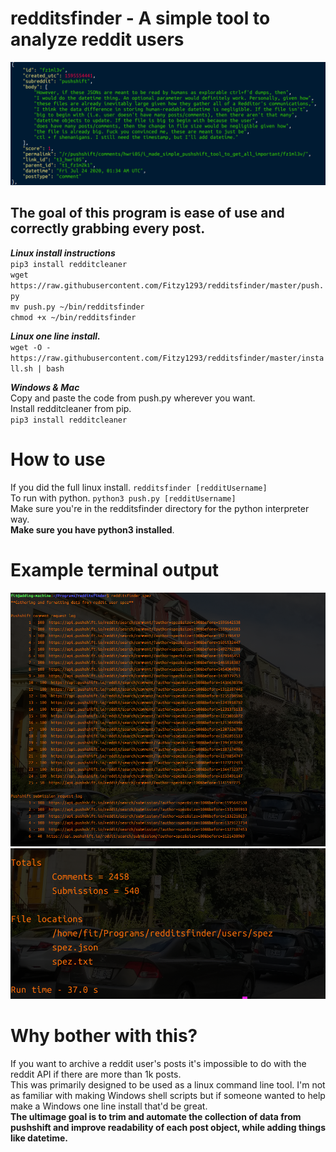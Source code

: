 # redditsfinder - A simple tool to analyze reddit users
![Alt text](images/readable.png "Optional Title") 
## The goal of this program is ease of use and correctly grabbing every post. <br/> 


***Linux install instructions***\
`pip3 install redditcleaner` \
`wget https://raw.githubusercontent.com/Fitzy1293/redditsfinder/master/push.py` \
`mv push.py ~/bin/redditsfinder`\
`chmod +x ~/bin/redditsfinder`

***Linux one line install.*** \
`wget -O - https://raw.githubusercontent.com/Fitzy1293/redditsfinder/master/install.sh | bash`



***Windows & Mac***\
Copy and paste the code from push.py wherever you want. \
Install redditcleaner from pip. \
`pip3 install redditcleaner` 

# How to use
If you did the full linux install. `redditsfinder [redditUsername]` \
To run with python. `python3 push.py [redditUsername]` \
Make sure you're in the redditsfinder directory for the python interpreter way.\
**Make sure you have python3 installed**.

# Example terminal output
![Alt text](images/log.png?raw=true "Optional Title")\
![Alt text](images/out.png?raw=true "Optional Title")

# Why bother with this? 
If you want to archive a reddit user's posts it's impossible to do with the reddit API if there are more than 1k posts. \
This was primarily designed to be used as a linux command line tool. I'm not as familiar with making Windows shell scripts but if someone wanted to help make a Windows one line install that'd be great. \
**The ultimage goal is to trim and automate the collection of data from pushshift and improve readability of each post object, while adding things like datetime.** 
